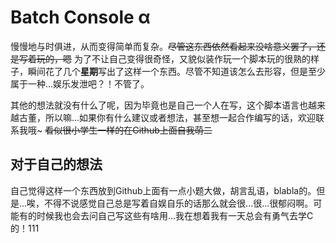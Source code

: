 # Batch Console α
慢慢地与时俱进，从而变得简单而复杂。~~尽管这东西依然看起来没啥意义罢了，还是写着玩的，嗯~~
为了不让自己变得很奇怪，又貌似装作玩一个脚本玩的很熟的样子，瞬间花了几个**星期**写出了这样一个东西。尽管不知道该怎么去形容，但是至少属于一种...娱乐发泄吧？！不管了。

其他的想法就没有什么了呢，因为毕竟也是自己一个人在写，这个脚本语言也越来越古董，所以嘛...如果你有什么建议或者想法，甚至想一起合作编写的话，欢迎联系我哦~
~~看似很小学生一样的在Github上面自我萌二~~

## 对于自己的想法
自己觉得这样一个东西放到Github上面有一点小题大做，胡言乱语，blabla的。但是...唉，不得不说感觉自己总是写着自娱自乐的话那么就会很...很...很郁闷啊。可能有的时候我也会去问自己写这些有啥用...我在想着我有一天总会有勇气去学C的！111

